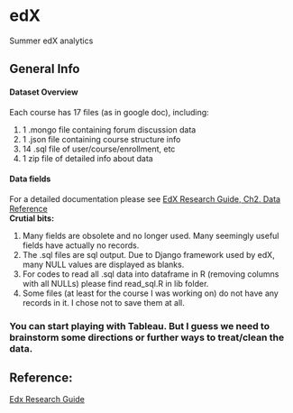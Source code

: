 # edX
Summer edX analytics

## General Info
#### Dataset Overview  
Each course has 17 files (as in google doc), including:  
1. 1 .mongo file containing forum discussion data   
2. 1 .json file containing course structure info  
3. 14 .sql file of user/course/enrollment, etc  
4. 1 zip file of detailed info about data

#### Data fields  
For a detailed documentation please see [EdX Research Guide, Ch2. Data Reference](http://edx.readthedocs.io/projects/devdata/en/latest/internal_data_formats/index.html)  
**Crutial bits:**   
1. Many fields are obsolete and no longer used. Many seemingly useful fields have actually no records.  
2. The .sql files are sql output. Due to Django framework used by edX, many NULL values are displayed as blanks.  
3. For codes to read all .sql data into dataframe in R (removing columns with all NULLs) please find read_sql.R in lib folder.  
4. Some files (at least for the course I was working on) do not have any records in it. I chose not to save them at all.

### You can start playing with Tableau. But I guess we need to brainstorm some directions or further ways to treat/clean the data.

## Reference:  
[Edx Research Guide](http://edx.readthedocs.io/projects/devdata/en/latest/)
